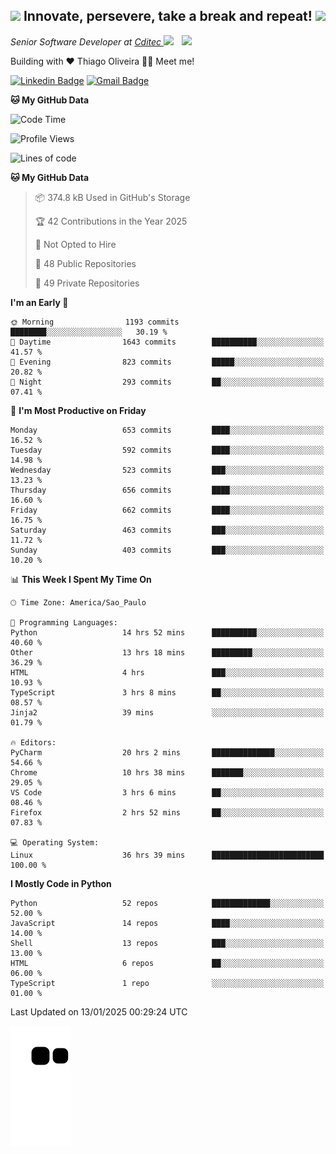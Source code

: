 <h2><img src="https://emojis.slackmojis.com/emojis/images/1531849430/4246/blob-sunglasses.gif?1531849430" width="30"/> Innovate, persevere, take a break and repeat! <img src="https://media.giphy.com/media/12oufCB0MyZ1Go/giphy.gif" width="50"></h2>
<img align='right' src="https://media.giphy.com/media/M9gbBd9nbDrOTu1Mqx/giphy.gif" width="230">
<p><em>Senior Software Developer at <a href="https://www.cditec.com.br/">Cditec
</a><img src="https://media.giphy.com/media/WUlplcMpOCEmTGBtBW/giphy.gif" width="30"> 
</em></p>



Building with ❤️ Thiago Oliveira 👋🏽 Meet me!

[![Linkedin Badge](https://img.shields.io/badge/-Thiago-blue?style=flat-square&logo=Linkedin&logoColor=white&link=https://www.linkedin.com/in/tgmarinho/)](https://www.linkedin.com/in/thiagoceconelo/) 
[![Gmail Badge](https://img.shields.io/badge/-thiceconelo@gmail.com-c14438?style=flat-square&logo=Gmail&logoColor=white&link=mailto:thiceconelo@gmail.com)](mailto:thiceconelo@gmail.com)

</em></p>

<!-- <span style="height ">
![Anurag's GitHub stats](https://github-readme-stats.vercel.app/api?username=arthurspk&show_icons=true&theme=tokyonight)
</span> -->

**🐱 My GitHub Data** 
<!--START_SECTION:waka-->
![Code Time](http://img.shields.io/badge/Code%20Time-2%2C407%20hrs%2010%20mins-blue)

![Profile Views](http://img.shields.io/badge/Profile%20Views-0-blue)

![Lines of code](https://img.shields.io/badge/From%20Hello%20World%20I%27ve%20Written-5.4%20million%20lines%20of%20code-blue)

**🐱 My GitHub Data** 

> 📦 374.8 kB Used in GitHub's Storage 
 > 
> 🏆 42 Contributions in the Year 2025
 > 
> 🚫 Not Opted to Hire
 > 
> 📜 48 Public Repositories 
 > 
> 🔑 49 Private Repositories 
 > 
**I'm an Early 🐤** 

```text
🌞 Morning                1193 commits        ████████░░░░░░░░░░░░░░░░░   30.19 % 
🌆 Daytime                1643 commits        ██████████░░░░░░░░░░░░░░░   41.57 % 
🌃 Evening                823 commits         █████░░░░░░░░░░░░░░░░░░░░   20.82 % 
🌙 Night                  293 commits         ██░░░░░░░░░░░░░░░░░░░░░░░   07.41 % 
```
📅 **I'm Most Productive on Friday** 

```text
Monday                   653 commits         ████░░░░░░░░░░░░░░░░░░░░░   16.52 % 
Tuesday                  592 commits         ████░░░░░░░░░░░░░░░░░░░░░   14.98 % 
Wednesday                523 commits         ███░░░░░░░░░░░░░░░░░░░░░░   13.23 % 
Thursday                 656 commits         ████░░░░░░░░░░░░░░░░░░░░░   16.60 % 
Friday                   662 commits         ████░░░░░░░░░░░░░░░░░░░░░   16.75 % 
Saturday                 463 commits         ███░░░░░░░░░░░░░░░░░░░░░░   11.72 % 
Sunday                   403 commits         ███░░░░░░░░░░░░░░░░░░░░░░   10.20 % 
```


📊 **This Week I Spent My Time On** 

```text
🕑︎ Time Zone: America/Sao_Paulo

💬 Programming Languages: 
Python                   14 hrs 52 mins      ██████████░░░░░░░░░░░░░░░   40.60 % 
Other                    13 hrs 18 mins      █████████░░░░░░░░░░░░░░░░   36.29 % 
HTML                     4 hrs               ███░░░░░░░░░░░░░░░░░░░░░░   10.93 % 
TypeScript               3 hrs 8 mins        ██░░░░░░░░░░░░░░░░░░░░░░░   08.57 % 
Jinja2                   39 mins             ░░░░░░░░░░░░░░░░░░░░░░░░░   01.79 % 

🔥 Editors: 
PyCharm                  20 hrs 2 mins       ██████████████░░░░░░░░░░░   54.66 % 
Chrome                   10 hrs 38 mins      ███████░░░░░░░░░░░░░░░░░░   29.05 % 
VS Code                  3 hrs 6 mins        ██░░░░░░░░░░░░░░░░░░░░░░░   08.46 % 
Firefox                  2 hrs 52 mins       ██░░░░░░░░░░░░░░░░░░░░░░░   07.83 % 

💻 Operating System: 
Linux                    36 hrs 39 mins      █████████████████████████   100.00 % 
```

**I Mostly Code in Python** 

```text
Python                   52 repos            █████████████░░░░░░░░░░░░   52.00 % 
JavaScript               14 repos            ████░░░░░░░░░░░░░░░░░░░░░   14.00 % 
Shell                    13 repos            ███░░░░░░░░░░░░░░░░░░░░░░   13.00 % 
HTML                     6 repos             ██░░░░░░░░░░░░░░░░░░░░░░░   06.00 % 
TypeScript               1 repo              ░░░░░░░░░░░░░░░░░░░░░░░░░   01.00 % 
```




 Last Updated on 13/01/2025 00:29:24 UTC
<!--END_SECTION:waka-->

![Snake animation](https://github.com/rafaballerini/rafaballerini/blob/output/github-contribution-grid-snake.svg)


<!---
ceconelo/ceconelo is a ✨ special ✨ repository because its `README.md` (this file) appears on your GitHub profile.
You can click the Preview link to take a look at your changes.
--->
